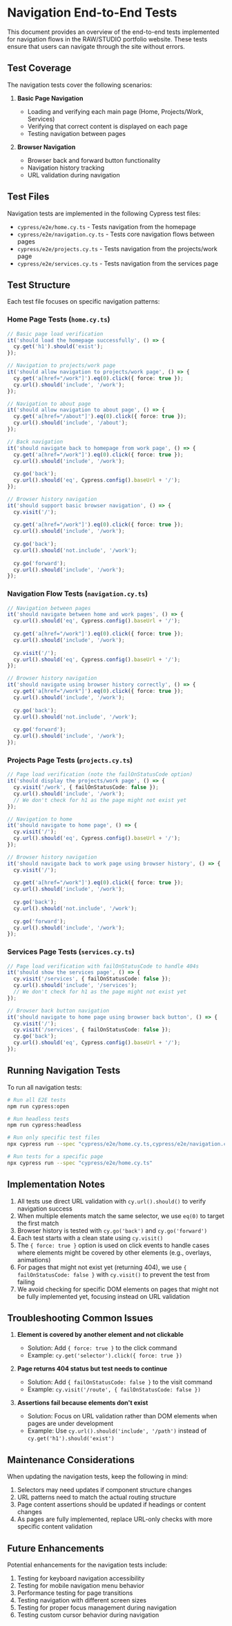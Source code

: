# Navigation End-to-End Tests

This document provides an overview of the end-to-end tests implemented for navigation flows in the RAW/STUDIO portfolio website. These tests ensure that users can navigate through the site without errors.

## Test Coverage

The navigation tests cover the following scenarios:

1. **Basic Page Navigation**
   - Loading and verifying each main page (Home, Projects/Work, Services)
   - Verifying that correct content is displayed on each page
   - Testing navigation between pages

2. **Browser Navigation**
   - Browser back and forward button functionality
   - Navigation history tracking
   - URL validation during navigation

## Test Files

Navigation tests are implemented in the following Cypress test files:

- `cypress/e2e/home.cy.ts` - Tests navigation from the homepage
- `cypress/e2e/navigation.cy.ts` - Tests core navigation flows between pages
- `cypress/e2e/projects.cy.ts` - Tests navigation from the projects/work page
- `cypress/e2e/services.cy.ts` - Tests navigation from the services page

## Test Structure

Each test file focuses on specific navigation patterns:

### Home Page Tests (`home.cy.ts`)

```typescript
// Basic page load verification
it('should load the homepage successfully', () => {
  cy.get('h1').should('exist');
});

// Navigation to projects/work page
it('should allow navigation to projects/work page', () => {
  cy.get('a[href="/work"]').eq(0).click({ force: true });
  cy.url().should('include', '/work');
});

// Navigation to about page
it('should allow navigation to about page', () => {
  cy.get('a[href="/about"]').eq(0).click({ force: true });
  cy.url().should('include', '/about');
});

// Back navigation
it('should navigate back to homepage from work page', () => {
  cy.get('a[href="/work"]').eq(0).click({ force: true });
  cy.url().should('include', '/work');
  
  cy.go('back');
  cy.url().should('eq', Cypress.config().baseUrl + '/');
});

// Browser history navigation
it('should support basic browser navigation', () => {
  cy.visit('/');
  
  cy.get('a[href="/work"]').eq(0).click({ force: true });
  cy.url().should('include', '/work');
  
  cy.go('back');
  cy.url().should('not.include', '/work');
  
  cy.go('forward');
  cy.url().should('include', '/work');
});
```

### Navigation Flow Tests (`navigation.cy.ts`)

```typescript
// Navigation between pages
it('should navigate between home and work pages', () => {
  cy.url().should('eq', Cypress.config().baseUrl + '/');
  
  cy.get('a[href="/work"]').eq(0).click({ force: true });
  cy.url().should('include', '/work');
  
  cy.visit('/');
  cy.url().should('eq', Cypress.config().baseUrl + '/');
});

// Browser history navigation
it('should navigate using browser history correctly', () => {
  cy.get('a[href="/work"]').eq(0).click({ force: true });
  cy.url().should('include', '/work');
  
  cy.go('back');
  cy.url().should('not.include', '/work');
  
  cy.go('forward');
  cy.url().should('include', '/work');
});
```

### Projects Page Tests (`projects.cy.ts`)

```typescript
// Page load verification (note the failOnStatusCode option)
it('should display the projects/work page', () => {
  cy.visit('/work', { failOnStatusCode: false });
  cy.url().should('include', '/work');
  // We don't check for h1 as the page might not exist yet
});

// Navigation to home
it('should navigate to home page', () => {
  cy.visit('/');
  cy.url().should('eq', Cypress.config().baseUrl + '/');
});

// Browser history navigation
it('should navigate back to work page using browser history', () => {
  cy.visit('/');
  
  cy.get('a[href="/work"]').eq(0).click({ force: true });
  cy.url().should('include', '/work');
  
  cy.go('back');
  cy.url().should('not.include', '/work');
  
  cy.go('forward');
  cy.url().should('include', '/work');
});
```

### Services Page Tests (`services.cy.ts`)

```typescript
// Page load verification with failOnStatusCode to handle 404s
it('should show the services page', () => {
  cy.visit('/services', { failOnStatusCode: false });
  cy.url().should('include', '/services');
  // We don't check for h1 as the page might not exist yet
});

// Browser back button navigation
it('should navigate to home page using browser back button', () => {
  cy.visit('/');
  cy.visit('/services', { failOnStatusCode: false });
  cy.go('back');
  cy.url().should('eq', Cypress.config().baseUrl + '/');
});
```

## Running Navigation Tests

To run all navigation tests:

```bash
# Run all E2E tests
npm run cypress:open

# Run headless tests
npm run cypress:headless

# Run only specific test files
npx cypress run --spec "cypress/e2e/home.cy.ts,cypress/e2e/navigation.cy.ts"

# Run tests for a specific page
npx cypress run --spec "cypress/e2e/home.cy.ts"
```

## Implementation Notes

1. All tests use direct URL validation with `cy.url().should()` to verify navigation success
2. When multiple elements match the same selector, we use `eq(0)` to target the first match
3. Browser history is tested with `cy.go('back')` and `cy.go('forward')`
4. Each test starts with a clean state using `cy.visit()`
5. The `{ force: true }` option is used on click events to handle cases where elements might be covered by other elements (e.g., overlays, animations)
6. For pages that might not exist yet (returning 404), we use `{ failOnStatusCode: false }` with `cy.visit()` to prevent the test from failing
7. We avoid checking for specific DOM elements on pages that might not be fully implemented yet, focusing instead on URL validation

## Troubleshooting Common Issues

1. **Element is covered by another element and not clickable**
   - Solution: Add `{ force: true }` to the click command
   - Example: `cy.get('selector').click({ force: true })`

2. **Page returns 404 status but test needs to continue**
   - Solution: Add `{ failOnStatusCode: false }` to the visit command
   - Example: `cy.visit('/route', { failOnStatusCode: false })`

3. **Assertions fail because elements don't exist**
   - Solution: Focus on URL validation rather than DOM elements when pages are under development
   - Example: Use `cy.url().should('include', '/path')` instead of `cy.get('h1').should('exist')`

## Maintenance Considerations

When updating the navigation tests, keep the following in mind:

1. Selectors may need updates if component structure changes
2. URL patterns need to match the actual routing structure
3. Page content assertions should be updated if headings or content changes
4. As pages are fully implemented, replace URL-only checks with more specific content validation

## Future Enhancements

Potential enhancements for the navigation tests include:

1. Testing for keyboard navigation accessibility
2. Testing for mobile navigation menu behavior
3. Performance testing for page transitions
4. Testing navigation with different screen sizes
5. Testing for proper focus management during navigation
6. Testing custom cursor behavior during navigation 